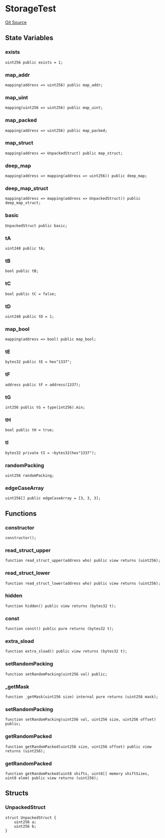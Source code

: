 # StorageTest
[Git Source](https://github.com/dustinstacy/boncurs/blob/02ed8078bd89ba19394d69164a2bad75906f2c24/lib/forge-std/test/StdStorage.t.sol)


## State Variables
### exists

```solidity
uint256 public exists = 1;
```


### map_addr

```solidity
mapping(address => uint256) public map_addr;
```


### map_uint

```solidity
mapping(uint256 => uint256) public map_uint;
```


### map_packed

```solidity
mapping(address => uint256) public map_packed;
```


### map_struct

```solidity
mapping(address => UnpackedStruct) public map_struct;
```


### deep_map

```solidity
mapping(address => mapping(address => uint256)) public deep_map;
```


### deep_map_struct

```solidity
mapping(address => mapping(address => UnpackedStruct)) public deep_map_struct;
```


### basic

```solidity
UnpackedStruct public basic;
```


### tA

```solidity
uint248 public tA;
```


### tB

```solidity
bool public tB;
```


### tC

```solidity
bool public tC = false;
```


### tD

```solidity
uint248 public tD = 1;
```


### map_bool

```solidity
mapping(address => bool) public map_bool;
```


### tE

```solidity
bytes32 public tE = hex"1337";
```


### tF

```solidity
address public tF = address(1337);
```


### tG

```solidity
int256 public tG = type(int256).min;
```


### tH

```solidity
bool public tH = true;
```


### tI

```solidity
bytes32 private tI = ~bytes32(hex"1337");
```


### randomPacking

```solidity
uint256 randomPacking;
```


### edgeCaseArray

```solidity
uint256[] public edgeCaseArray = [3, 3, 3];
```


## Functions
### constructor


```solidity
constructor();
```

### read_struct_upper


```solidity
function read_struct_upper(address who) public view returns (uint256);
```

### read_struct_lower


```solidity
function read_struct_lower(address who) public view returns (uint256);
```

### hidden


```solidity
function hidden() public view returns (bytes32 t);
```

### const


```solidity
function const() public pure returns (bytes32 t);
```

### extra_sload


```solidity
function extra_sload() public view returns (bytes32 t);
```

### setRandomPacking


```solidity
function setRandomPacking(uint256 val) public;
```

### _getMask


```solidity
function _getMask(uint256 size) internal pure returns (uint256 mask);
```

### setRandomPacking


```solidity
function setRandomPacking(uint256 val, uint256 size, uint256 offset) public;
```

### getRandomPacked


```solidity
function getRandomPacked(uint256 size, uint256 offset) public view returns (uint256);
```

### getRandomPacked


```solidity
function getRandomPacked(uint8 shifts, uint8[] memory shiftSizes, uint8 elem) public view returns (uint256);
```

## Structs
### UnpackedStruct

```solidity
struct UnpackedStruct {
    uint256 a;
    uint256 b;
}
```

